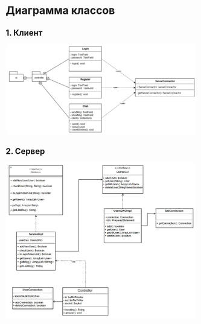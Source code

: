 # Диаграмма классов

## 1. Клиент

![Диаграмма классов](https://github.com/KevinPozitive/client-server-application-requirements/blob/master/Диаграммы/Class/ClientPart.jpg)

## 2. Сервер

![Диаграмма классов](https://github.com/KevinPozitive/client-server-application-requirements/blob/master/Диаграммы/Class/ServerPart.jpg)
